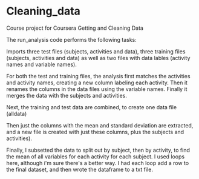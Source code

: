 Cleaning_data
=============

Course project for Coursera Getting and Cleaning Data

The run_analysis code performs the following tasks: 

Imports three test files (subjects, activities and data), three training files (subjects, activities and data) as well as two files with data lables (activity names and variable names). 

For both the test and training files, the analysis first matches the activities and activity names, creating a new column labeling each activity.  Then it renames the columns in the data files using the variable names.  Finally it merges the data with the subjects and activities. 

Next, the training and test data are combined, to create one data file (alldata)

Then just the columns with the mean and standard deviation are extracted, and a new file is created with just these columns, plus the subjects and activities). 

Finally, I subsetted the data to split out by subject, then by activity, to find the mean of all variables for each activity for each subject. I used loops here, although i'm sure there's a better way.  I had each loop add a row to the final dataset, and then wrote the dataframe to a txt file. 

